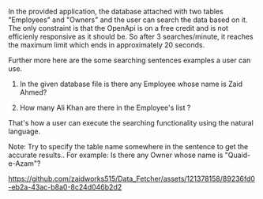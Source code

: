 In the provided application, the database attached with two tables "Employees" and "Owners"
and the user can search the data based on it. The only constraint is that the OpenApi is on a free
credit and is not efficienly responsive as it should be. So after 3 searches/minute, it reaches the
maximum limit which ends in approximately 20 seconds. 

Further more here are the some searching sentences examples a user can use.

1. In the given database file is there any Employee whose name is Zaid Ahmed?

2. How many Ali Khan are there in the Employee's list ?

That's how a user can execute the searching functionality using the natural language.

Note: Try to specify the table name somewhere in the sentence to get the accurate results..
For example: Is there any Owner whose name is "Quaid-e-Azam"? 



https://github.com/zaidworks515/Data_Fetcher/assets/121378158/89236fd0-eb2a-43ac-b8a0-8c24d046b2d2
